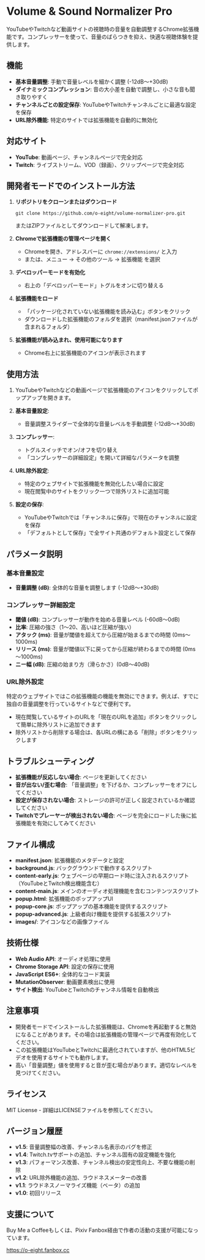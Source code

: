 # Volume & Sound Normalizer Pro

YouTubeやTwitchなど動画サイトの視聴時の音量を自動調整するChrome拡張機能です。コンプレッサーを使って、音量のばらつきを抑え、快適な視聴体験を提供します。

## 機能

- **基本音量調整**: 手動で音量レベルを細かく調整 (-12dB～+30dB)
- **ダイナミックコンプレッション**: 音の大小差を自動で調整し、小さな音も聞き取りやすく
- **チャンネルごとの設定保存**: YouTubeやTwitchチャンネルごとに最適な設定を保存
- **URL除外機能**: 特定のサイトでは拡張機能を自動的に無効化

## 対応サイト

- **YouTube**: 動画ページ、チャンネルページで完全対応
- **Twitch**: ライブストリーム、VOD（録画）、クリップページで完全対応

## 開発者モードでのインストール方法

1. **リポジトリをクローンまたはダウンロード**
   ```
   git clone https://github.com/o-eight/volume-normalizer-pro.git
   ```
   またはZIPファイルとしてダウンロードして解凍します。

2. **Chromeで拡張機能の管理ページを開く**
   - Chromeを開き、アドレスバーに `chrome://extensions/` と入力
   - または、メニュー → その他のツール → 拡張機能 を選択

3. **デベロッパーモードを有効化**
   - 右上の「デベロッパーモード」トグルをオンに切り替える

4. **拡張機能をロード**
   - 「パッケージ化されていない拡張機能を読み込む」ボタンをクリック
   - ダウンロードした拡張機能のフォルダを選択（manifest.jsonファイルが含まれるフォルダ）

5. **拡張機能が読み込まれ、使用可能になります**
   - Chrome右上に拡張機能のアイコンが表示されます

## 使用方法

1. YouTubeやTwitchなどの動画ページで拡張機能のアイコンをクリックしてポップアップを開きます。

2. **基本音量設定**:
   - 音量調整スライダーで全体的な音量レベルを手動調整 (-12dB～+30dB)

3. **コンプレッサー**:
   - トグルスイッチでオン/オフを切り替え
   - 「コンプレッサーの詳細設定」を開いて詳細なパラメータを調整

4. **URL除外設定**:
   - 特定のウェブサイトで拡張機能を無効化したい場合に設定
   - 現在閲覧中のサイトをクリック一つで除外リストに追加可能

5. **設定の保存**:
   - YouTubeやTwitchでは「チャンネルに保存」で現在のチャンネルに設定を保存
   - 「デフォルトとして保存」で全サイト共通のデフォルト設定として保存

## パラメータ説明

### 基本音量設定
- **音量調整 (dB)**: 全体的な音量を調整します (-12dB〜+30dB)

### コンプレッサー詳細設定
- **閾値 (dB)**: コンプレッサーが動作を始める音量レベル (-60dB～0dB)
- **比率**: 圧縮の強さ（1～20、高いほど圧縮が強い）
- **アタック (ms)**: 音量が閾値を超えてから圧縮が始まるまでの時間 (0ms～1000ms)
- **リリース (ms)**: 音量が閾値以下に戻ってから圧縮が終わるまでの時間 (0ms～1000ms)
- **ニー幅 (dB)**: 圧縮の始まり方（滑らかさ）(0dB～40dB)

### URL除外設定
特定のウェブサイトではこの拡張機能の機能を無効にできます。例えば、すでに独自の音量調整を行っているサイトなどで便利です。

- 現在閲覧しているサイトのURLを「現在のURLを追加」ボタンをクリックして簡単に除外リストに追加できます
- 除外リストから削除する場合は、各URLの横にある「削除」ボタンをクリックします

## トラブルシューティング

- **拡張機能が反応しない場合**: ページを更新してください
- **音が出ない/歪む場合**: 「音量調整」を下げるか、コンプレッサーをオフにしてください
- **設定が保存されない場合**: ストレージの許可が正しく設定されているか確認してください
- **Twitchでプレーヤーが検出されない場合**: ページを完全にロードした後に拡張機能を有効にしてみてください

## ファイル構成

- **manifest.json**: 拡張機能のメタデータと設定
- **background.js**: バックグラウンドで動作するスクリプト
- **content-early.js**: ウェブページの早期ロード時に注入されるスクリプト（YouTubeとTwitch検出機能含む）
- **content-main.js**: メインのオーディオ処理機能を含むコンテンツスクリプト
- **popup.html**: 拡張機能のポップアップUI
- **popup-core.js**: ポップアップの基本機能を提供するスクリプト
- **popup-advanced.js**: 上級者向け機能を提供する拡張スクリプト
- **images/**: アイコンなどの画像ファイル

## 技術仕様

- **Web Audio API**: オーディオ処理に使用
- **Chrome Storage API**: 設定の保存に使用
- **JavaScript ES6+**: 全体的なコード実装
- **MutationObserver**: 動画要素検出に使用
- **サイト検出**: YouTubeとTwitchのチャンネル情報を自動検出

## 注意事項

- 開発者モードでインストールした拡張機能は、Chromeを再起動すると無効になることがあります。その場合は拡張機能の管理ページで再度有効化してください。
- この拡張機能はYouTubeとTwitchに最適化されていますが、他のHTML5ビデオを使用するサイトでも動作します。
- 高い「音量調整」値を使用すると音が歪む場合があります。適切なレベルを見つけてください。

## ライセンス

MIT License - 詳細はLICENSEファイルを参照してください。

## バージョン履歴

- **v1.5**: 音量調整幅の改善、チャンネル名表示のバグを修正
- **v1.4**: Twitch.tvサポートの追加、チャンネル固有の設定機能を強化
- **v1.3**: パフォーマンス改善、チャンネル検出の安定性向上、不要な機能の削除
- **v1.2**: URL除外機能の追加、ラウドネスメーターの改善
- **v1.1**: ラウドネスノーマライズ機能（ベータ）の追加
- **v1.0**: 初回リリース

## 支援について

Buy Me a Coffeeもしくは、Pixiv Fanbox経由で作者の活動の支援が可能になっています。

<script type="text/javascript" src="https://cdnjs.buymeacoffee.com/1.0.0/button.prod.min.js" data-name="bmc-button" data-slug="oeight" data-color="#FFDD00" data-emoji="☕"  data-font="Cookie" data-text="Buy me a coffee" data-outline-color="#000000" data-font-color="#000000" data-coffee-color="#ffffff" ></script>

https://o-eight.fanbox.cc